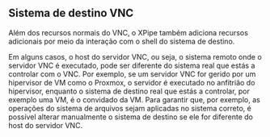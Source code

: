 ## Sistema de destino VNC

Além dos recursos normais do VNC, o XPipe também adiciona recursos adicionais por meio da interação com o shell do sistema de destino.

Em alguns casos, o host do servidor VNC, ou seja, o sistema remoto onde o servidor VNC é executado, pode ser diferente do sistema real que estás a controlar com o VNC. Por exemplo, se um servidor VNC for gerido por um hipervisor de VM como o Proxmox, o servidor é executado no anfitrião do hipervisor, enquanto o sistema de destino real que estás a controlar, por exemplo uma VM, é o convidado da VM. Para garantir que, por exemplo, as operações do sistema de arquivos sejam aplicadas no sistema correto, é possível alterar manualmente o sistema de destino se ele for diferente do host do servidor VNC.